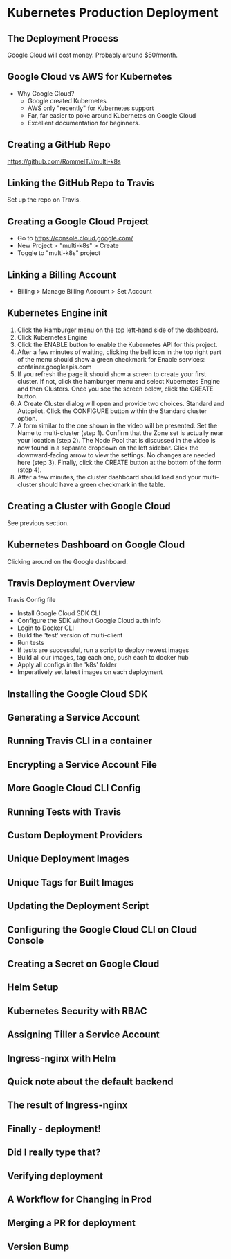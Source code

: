 # Kubernetes Production Deployment

## The Deployment Process

Google Cloud will cost money. Probably around $50/month.

## Google Cloud vs AWS for Kubernetes

* Why Google Cloud?
  * Google created Kubernetes
  * AWS only "recently" for Kubernetes support
  * Far, far easier to poke around Kubernetes on Google Cloud
  * Excellent documentation for beginners.

## Creating a GitHub Repo

https://github.com/RommelTJ/multi-k8s

## Linking the GitHub Repo to Travis

Set up the repo on Travis.

## Creating a Google Cloud Project

* Go to https://console.cloud.google.com/
* New Project > "multi-k8s" > Create
* Toggle to "multi-k8s" project

## Linking a Billing Account

* Billing > Manage Billing Account > Set Account

## Kubernetes Engine init

1. Click the Hamburger menu on the top left-hand side of the dashboard.
2. Click Kubernetes Engine
3. Click the ENABLE button to enable the Kubernetes API for this project.
4. After a few minutes of waiting, clicking the bell icon in the top right part of the menu should show a green 
   checkmark for Enable services: container.googleapis.com
5. If you refresh the page it should show a screen to create your first cluster. If not, click the hamburger menu and 
   select Kubernetes Engine and then Clusters. Once you see the screen below, click the CREATE button.
6. A Create Cluster dialog will open and provide two choices. Standard and Autopilot. Click the CONFIGURE button 
   within the Standard cluster option.
7. A form similar to the one shown in the video will be presented. Set the Name to multi-cluster (step 1). 
   Confirm that the Zone set is actually near your location (step 2). The Node Pool that is discussed in the video is 
   now found in a separate dropdown on the left sidebar. Click the downward-facing arrow to view the settings. No 
   changes are needed here (step 3). Finally, click the CREATE button at the bottom of the form (step 4).
8. After a few minutes, the cluster dashboard should load and your multi-cluster should have a green checkmark in the 
   table.

## Creating a Cluster with Google Cloud

See previous section.

## Kubernetes Dashboard on Google Cloud

Clicking around on the Google dashboard.

## Travis Deployment Overview

Travis Config file
* Install Google Cloud SDK CLI
* Configure the SDK without Google Cloud auth info
* Login to Docker CLI
* Build the 'test' version of multi-client
* Run tests
* If tests are successful, run a script to deploy newest images
* Build all our images, tag each one, push each to docker hub
* Apply all configs in the 'k8s' folder
* Imperatively set latest images on each deployment

## Installing the Google Cloud SDK
## Generating a Service Account
## Running Travis CLI in a container
## Encrypting a Service Account File
## More Google Cloud CLI Config
## Running Tests with Travis
## Custom Deployment Providers
## Unique Deployment Images
## Unique Tags for Built Images
## Updating the Deployment Script
## Configuring the Google Cloud CLI on Cloud Console
## Creating a Secret on Google Cloud
## Helm Setup
## Kubernetes Security with RBAC
## Assigning Tiller a Service Account
## Ingress-nginx with Helm
## Quick note about the default backend
## The result of Ingress-nginx
## Finally - deployment!
## Did I really type that?
## Verifying deployment
## A Workflow for Changing in Prod
## Merging a PR for deployment
## Version Bump
